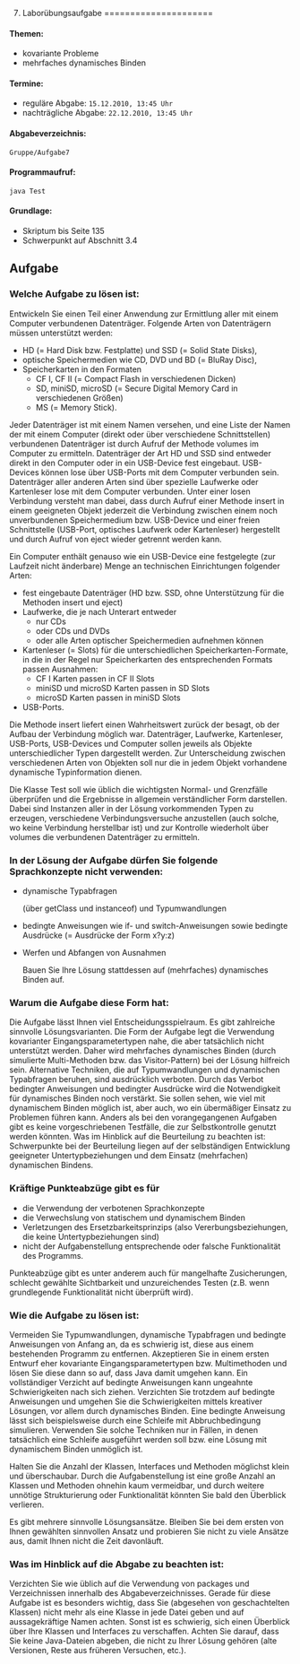 7. Laborübungsaufgabe
=====================

#### Themen:
- kovariante Probleme
- mehrfaches dynamisches Binden

#### Termine:
- reguläre Abgabe: `15.12.2010, 13:45 Uhr`
- nachträgliche Abgabe: `22.12.2010, 13:45 Uhr`

#### Abgabeverzeichnis:
`Gruppe/Aufgabe7`

#### Programmaufruf:
    
    java Test

#### Grundlage:

- Skriptum bis Seite 135
- Schwerpunkt auf Abschnitt 3.4

## Aufgabe

### Welche Aufgabe zu lösen ist:

Entwickeln Sie einen Teil einer Anwendung zur Ermittlung aller mit einem Computer verbundenen Datenträger. Folgende Arten von Datenträgern müssen unterstützt werden:

- HD (= Hard Disk bzw. Festplatte) und SSD (= Solid State Disks),
- optische Speichermedien wie CD, DVD und BD (= BluRay Disc),
- Speicherkarten in den Formaten
    - CF I, CF II (= Compact Flash in verschiedenen Dicken)
    - SD, miniSD, microSD (= Secure Digital Memory Card in verschiedenen Größen)
    - MS (= Memory Stick).

Jeder Datenträger ist mit einem Namen versehen, und eine Liste der Namen der mit einem Computer (direkt oder über verschiedene Schnittstellen) verbundenen Datenträger ist durch Aufruf der Methode volumes im Computer zu ermitteln.
Datenträger der Art HD und SSD sind entweder direkt in den Computer oder in ein USB-Device fest eingebaut. USB-Devices können lose über USB-Ports mit dem Computer verbunden sein. Datenträger aller anderen Arten sind über spezielle Laufwerke oder Kartenleser lose mit dem Computer verbunden. Unter einer losen Verbindung versteht man dabei, dass durch Aufruf einer Methode insert in einem geeigneten Objekt jederzeit die Verbindung zwischen einem noch unverbundenen Speichermedium bzw. USB-Device und einer freien Schnittstelle (USB-Port, optisches Laufwerk oder Kartenleser) hergestellt und durch Aufruf von eject wieder getrennt werden kann.

Ein Computer enthält genauso wie ein USB-Device eine festgelegte (zur Laufzeit nicht änderbare) Menge an technischen Einrichtungen folgender Arten:

- fest eingebaute Datenträger (HD bzw. SSD, ohne Unterstützung für die Methoden insert und eject)
- Laufwerke, die je nach Unterart entweder 
    - nur CDs 
    - oder CDs und DVDs
    - oder alle Arten optischer Speichermedien
    aufnehmen können
- Kartenleser (= Slots) für die unterschiedlichen Speicherkarten-Formate, in die in der Regel nur Speicherkarten des entsprechenden Formats passen 
    Ausnahmen: 
    - CF I Karten passen in CF II Slots
    - miniSD und microSD Karten passen in SD Slots
    - microSD Karten passen in miniSD Slots
- USB-Ports.

Die Methode insert liefert einen Wahrheitswert zurück der besagt, ob der Aufbau der Verbindung möglich war.
Datenträger, Laufwerke, Kartenleser, USB-Ports, USB-Devices und Computer sollen jeweils als Objekte unterschiedlicher Typen dargestellt werden. Zur Unterscheidung zwischen verschiedenen Arten von Objekten soll nur die in jedem Objekt vorhandene dynamische Typinformation dienen.

Die Klasse Test soll wie üblich die wichtigsten Normal- und Grenzfälle überprüfen und die Ergebnisse in allgemein verständlicher Form darstellen. Dabei sind Instanzen aller in der Lösung vorkommenden Typen zu erzeugen, verschiedene Verbindungsversuche anzustellen (auch solche, wo keine Verbindung herstellbar ist) und zur Kontrolle wiederholt über volumes die verbundenen Datenträger zu ermitteln.

### In der Lösung der Aufgabe dürfen Sie folgende Sprachkonzepte nicht verwenden:

- dynamische Typabfragen

    (über getClass und instanceof) und Typumwandlungen

- bedingte Anweisungen wie if- und switch-Anweisungen sowie bedingte Ausdrücke (= Ausdrücke der Form x?y:z)

- Werfen und Abfangen von Ausnahmen

    Bauen Sie Ihre Lösung stattdessen auf (mehrfaches) dynamisches Binden auf.

### Warum die Aufgabe diese Form hat:

Die Aufgabe lässt Ihnen viel Entscheidungsspielraum. Es gibt zahlreiche sinnvolle Lösungsvarianten. Die Form der Aufgabe legt die Verwendung kovarianter Eingangsparametertypen nahe, die aber tatsächlich nicht unterstützt werden. Daher wird mehrfaches dynamisches Binden (durch simulierte Multi-Methoden bzw. das Visitor-Pattern) bei der Lösung hilfreich sein. Alternative Techniken, die auf Typumwandlungen und dynamischen Typabfragen beruhen, sind ausdrücklich verboten. Durch das Verbot bedingter Anweisungen und bedingter Ausdrücke wird die Notwendigkeit für dynamisches Binden noch verstärkt. Sie sollen sehen, wie viel mit dynamischem Binden möglich ist, aber auch, wo ein übermäßiger Einsatz zu Problemen führen kann. Anders als bei den vorangegangenen Aufgaben gibt es keine vorgeschriebenen Testfälle, die zur Selbstkontrolle genutzt werden könnten.
Was im Hinblick auf die Beurteilung zu beachten ist:
Schwerpunkte bei der Beurteilung liegen auf der selbständigen Entwicklung geeigneter Untertypbeziehungen und dem Einsatz (mehrfachen) dynamischen Bindens.

### Kräftige Punkteabzüge gibt es für

- die Verwendung der verbotenen Sprachkonzepte
- die Verwechslung von statischem und dynamischem Binden
- Verletzungen des Ersetzbarkeitsprinzips (also Vererbungsbeziehungen, die keine Untertypbeziehungen sind)
- nicht der Aufgabenstellung entsprechende oder falsche Funktionalität des Programms.

Punkteabzüge gibt es unter anderem auch für mangelhafte Zusicherungen, schlecht gewählte Sichtbarkeit und unzureichendes Testen (z.B. wenn grundlegende Funktionalität nicht überprüft wird).

### Wie die Aufgabe zu lösen ist:

Vermeiden Sie Typumwandlungen, dynamische Typabfragen und bedingte Anweisungen von Anfang an, da es schwierig ist, diese aus einem bestehenden Programm zu entfernen. Akzeptieren Sie in einem ersten Entwurf eher kovariante Eingangsparametertypen bzw. Multimethoden und lösen Sie diese dann so auf, dass Java damit umgehen kann.
Ein vollständiger Verzicht auf bedingte Anweisungen kann ungeahnte Schwierigkeiten nach sich ziehen. Verzichten Sie trotzdem auf bedingte Anweisungen und umgehen Sie die Schwierigkeiten mittels kreativer Lösungen, vor allem durch dynamisches Binden. Eine bedingte Anweisung lässt sich beispielsweise durch eine Schleife mit Abbruchbedingung simulieren. Verwenden Sie solche Techniken nur in Fällen, in denen tatsächlich eine Schleife ausgeführt werden soll bzw. eine Lösung mit dynamischem Binden unmöglich ist.

Halten Sie die Anzahl der Klassen, Interfaces und Methoden möglichst klein und überschaubar. Durch die Aufgabenstellung ist eine große Anzahl an Klassen und Methoden ohnehin kaum vermeidbar, und durch weitere unnötige Strukturierung oder Funktionalität könnten Sie bald den Überblick verlieren.

Es gibt mehrere sinnvolle Lösungsansätze. Bleiben Sie bei dem ersten von Ihnen gewählten sinnvollen Ansatz und probieren Sie nicht zu viele Ansätze aus, damit Ihnen nicht die Zeit davonläuft.

### Was im Hinblick auf die Abgabe zu beachten ist:
Verzichten Sie wie üblich auf die Verwendung von packages und Verzeichnissen innerhalb des Abgabeverzeichnisses. Gerade für diese Aufgabe ist es besonders wichtig, dass Sie (abgesehen von geschachtelten Klassen) nicht mehr als eine Klasse in jede Datei geben und auf aussagekräftige Namen achten. Sonst ist es schwierig, sich einen Überblick über Ihre Klassen und Interfaces zu verschaffen. Achten Sie darauf, dass Sie keine Java-Dateien abgeben, die nicht zu Ihrer Lösung gehören (alte Versionen, Reste aus früheren Versuchen, etc.).